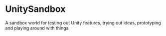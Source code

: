 # UnitySandbox
A sandbox world for testing out Unity features, trying out ideas, prototyping and playing around with things
